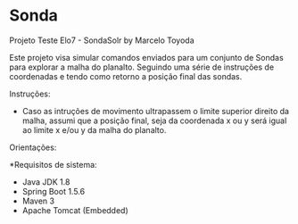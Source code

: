 # Sonda
Projeto Teste Elo7 - SondaSolr by Marcelo Toyoda

Este projeto visa simular comandos enviados para um conjunto de Sondas para explorar a malha do planalto.
Seguindo uma série de instruções de coordenadas e tendo como retorno a posição final das sondas.

Instruções:
- Caso as intruções de movimento ultrapassem o limite superior direito da malha, assumi que a posição final, seja da coordenada x ou y será igual ao limite x e/ou y da malha do planalto.

Orientações:

*Requisitos de sistema:
- Java JDK 1.8
- Spring Boot 1.5.6
- Maven 3
- Apache Tomcat (Embedded)
